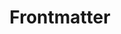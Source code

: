 ---
title: 'Frontmatter'
slug: '18'
authors:
  - sofi-hemmens
  - ariela-ventura
prev: '17'
next: '19'
number: 18
img: /imgs/2024/18.svg
---